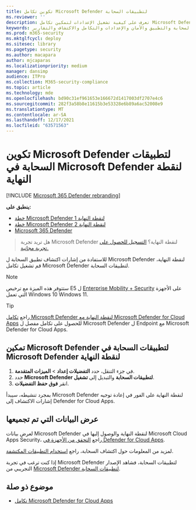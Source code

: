 ```yaml
---
title: تكوين تكامل Microsoft Defender لتطبيقات السحابة
ms.reviewer: ''
description: تعرف على كيفية تشغيل الإعدادات لتمكين تكامل Microsoft Defender لنقطة النهاية مع Microsoft Defender لتطبيقات السحابة.
keywords: السحابة والتطبيق والأمان والإعدادات والتكامل والاكتشاف والتقارير
ms.prod: m365-security
ms.mktglfcycl: deploy
ms.sitesec: library
ms.pagetype: security
ms.author: macapara
author: mjcaparas
ms.localizationpriority: medium
manager: dansimp
audience: ITPro
ms.collection: M365-security-compliance
ms.topic: article
ms.technology: mde
ms.openlocfilehash: bd90c31ef961653e166672d1417003df2707e4c6
ms.sourcegitcommit: 282f3a58b8e11615b3e53328e6b89a6ac52008e9
ms.translationtype: MT
ms.contentlocale: ar-SA
ms.lasthandoff: 12/17/2021
ms.locfileid: "63571563"
---
```

# <a name="configure-microsoft-defender-for-cloud-apps-in-microsoft-defender-for-endpoint"></a>تكوين Microsoft Defender لتطبيقات السحابة في Microsoft Defender لنقطة النهاية

[!INCLUDE [Microsoft 365 Defender rebranding](../../includes/microsoft-defender.md)]

**ينطبق على:**
- [خطة Microsoft Defender لنقطة النهاية 1](https://go.microsoft.com/fwlink/p/?linkid=2154037)
- [خطة Microsoft Defender لنقطة النهاية 2](https://go.microsoft.com/fwlink/p/?linkid=2154037)
- [Microsoft 365 Defender](https://go.microsoft.com/fwlink/?linkid=2118804)

> هل تريد تجربة Microsoft Defender لنقطة النهاية؟ [التسجيل للحصول على تجربة مجانية.](https://signup.microsoft.com/create-account/signup?products=7f379fee-c4f9-4278-b0a1-e4c8c2fcdf7e&ru=https://aka.ms/MDEp2OpenTrial?ocid=docs-wdatp-exposedapis-abovefoldlink)

للاستفادة من إشارات اكتشاف تطبيق السحابة ل Microsoft Defender لنقطة النهاية، قم تشغيل تكامل Microsoft Defender لتطبيقات السحابة.

> [!NOTE]
> ستتوفر هذه الميزة مع ترخيص E5 ل [Enterprise Mobility + Security](https://www.microsoft.com/cloud-platform/enterprise-mobility-security) على الأجهزة التي تعمل Windows 10 Windows 11.

> [!TIP]
> راجع [تكامل Microsoft Defender لنقطة النهاية مع Microsoft Defender for Cloud Apps](/cloud-app-security/mde-integration) للحصول على تكامل مفصل ل Microsoft Defender ل Endpoint مع Microsoft Defender for Cloud Apps.

## <a name="enable-microsoft-defender-for-cloud-apps-in-microsoft-defender-for-endpoint"></a>تمكين Microsoft Defender لتطبيقات السحابة في Microsoft Defender لنقطة النهاية

1. في جزء التنقل، حدد **التفضيلات إعداد** \> **الميزات المتقدمة**.
2. حدد **Microsoft Defender لتطبيقات السحابة** والتبديل إلى **تشغيل**.
3. انقر **فوق حفظ التفضيلات**.

بمجرد تنشيطه، سيبدأ Microsoft Defender لنقطة النهاية على الفور في إعادة توجيه إشارات الاكتشاف إلى Defender for Cloud Apps.

## <a name="view-the-data-collected"></a>عرض البيانات التي تم تجميعها

لعرض بيانات Microsoft Defender لنقطة النهاية والوصول إليها في Microsoft Cloud Apps Security، راجع [التحقق من الأجهزة في Defender for Cloud Apps](/cloud-app-security/mde-integration#investigate-devices-in-cloud-app-security).

لمزيد من المعلومات حول اكتشاف السحابة، راجع [استخدام التطبيقات المكتشفة](/cloud-app-security/discovered-apps).

إذا كنت ترغب في تجربة Microsoft Defender لتطبيقات السحابة، فشاهد الإصدار التجريبي من [Microsoft Defender لتطبيقات السحابة](https://signup.microsoft.com/Signup?OfferId=757c4c34-d589-46e4-9579-120bba5c92ed&ali=1).

## <a name="related-topic"></a>موضوع ذو صلة

- [تكامل Microsoft Defender for Cloud Apps](microsoft-cloud-app-security-integration.md)
